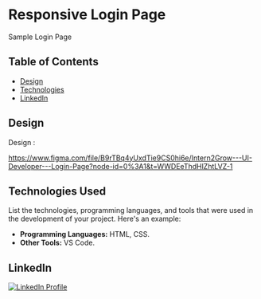 <!-- Project Name -->
<h1>Responsive Login Page</h1>
<p>Sample Login Page</p>

<!-- Table of Contents -->
## Table of Contents
- [Design](#design)
- [Technologies](#technologies-used)
- [LinkedIn](#linkedIn)

## Design
Design :

https://www.figma.com/file/B9rTBq4yUxdTie9CS0hi6e/Intern2Grow---UI-Developer---Login-Page?node-id=0%3A1&t=WWDEeThdHlZhtLVZ-1



## Technologies Used

List the technologies, programming languages, and tools that were used in the development of your project. Here's an example:

- **Programming Languages:** HTML, CSS.
- **Other Tools:** VS Code.

## LinkedIn
<!-- LinkedIn Profile Button -->
<p>
  <a href="https://www.linkedin.com/in/mohamed-mos-aad/">
    <img src="https://img.shields.io/badge/LinkedIn-Profile-blue?style=for-the-badge&logo=linkedin" alt="LinkedIn Profile">
  </a>
</p>
